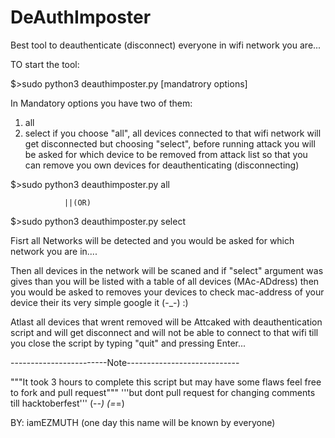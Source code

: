 # DeAuthImposter
Best tool to deauthenticate (disconnect) everyone in wifi network you are...

TO start the tool:

$>sudo python3 deauthimposter.py [mandatrory options]

In Mandatory options you have two of them:
1) all
2) select
 if you choose "all", all devices connected to that wifi network will get disconnected but choosing "select", before running attack
 you will be asked for which device to be removed from attack list so that you can remove you own devices for deauthenticating (disconnecting)
 
$>sudo python3 deauthimposter.py all

                ||(OR)

$>sudo python3 deauthimposter.py select

Fisrt all Networks will be detected and you would be asked for which network you are in....

Then all devices in the network will be scaned and if "select" argument was gives than you will be listed with a table
of all devices (MAc-ADdress) then you would be asked to removes your devices to check mac-address of your device their its very simple
google it (-_-) :)

Atlast all devices that wrent removed will be Attcaked with deauthentication script and will get disconnect and will not be able 
to connect to that wifi till you close the script by typing "quit" and pressing Enter...


------------------------Note----------------------------

"""It took 3 hours to complete this script but may have some flaws feel free to fork and pull request"""
'''but dont pull request for changing comments till hacktoberfest'''  (-_-) (=_=)

BY: iamEZMUTH (one day this name will be known by everyone)
